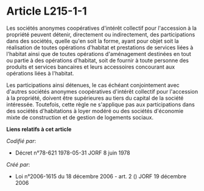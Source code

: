 # Article L215-1-1

Les sociétés anonymes coopératives d'intérêt collectif pour l'accession à la propriété peuvent détenir, directement ou
indirectement, des participations dans des sociétés, quelle qu'en soit la forme, ayant pour objet soit la réalisation de
toutes opérations d'habitat et prestations de services liées à l'habitat ainsi que de toutes opérations d'aménagement
destinées en tout ou partie à des opérations d'habitat, soit de fournir à toute personne des produits et services bancaires
et leurs accessoires concourant aux opérations liées à l'habitat.

Les participations ainsi détenues, le cas échéant conjointement avec d'autres sociétés anonymes coopératives d'intérêt
collectif pour l'accession à la propriété, doivent être supérieures au tiers du capital de la société intéressée. Toutefois,
cette règle ne s'applique pas aux participations dans des sociétés d'habitations à loyer modéré ou des sociétés d'économie
mixte de construction et de gestion de logements sociaux.

**Liens relatifs à cet article**

_Codifié par_:

  - Décret n°78-621 1978-05-31 JORF 8 juin 1978

_Créé par_:

  - Loi n°2006-1615 du 18 décembre 2006 - art. 2 () JORF 19 décembre 2006
